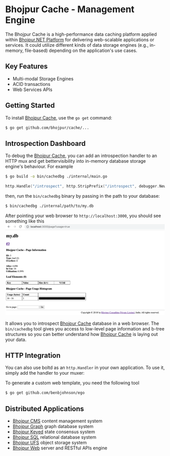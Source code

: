 # Bhojpur Cache - Management Engine

The Bhojpur Cache is a high-performance data caching platform applied within [Bhojpur.NET Platform](https://github.com/bhojpur/platform) for delivering web-scalable applications or services. It could utilize different kinds of data storage engines (e.g., in-memory, file-based) depending on the application's use cases.

## Key Features

- Multi-modal Storage Engines
- ACID transactions
- Web Services APIs

## Getting Started

To install [Bhojpur Cache](https://github.com/bhojpur/cache), use the `go get` command:

```sh
$ go get github.com/bhojpur/cache/...
```

## Introspection Dashboard

To debug the [Bhojpur Cache](https://github.com/bhojpur/cache), you can add an
introspection handler to an HTTP mux and get bettervisibility into in-memory
database storage engine's behaviour. For example

```sh
$ go build -o bin/cachedbg ./internal/main.go
```

```go
http.Handle("/introspect", http.StripPrefix("/introspect", debugger.NewHandler(mydb)))
```

then, run the `bin/cachedbg` binary by passing in the path to your database:

```sh
$ bin/cachedbg ./internal/path/to/my.db
```

After pointing your web browser to `http://localhost:3000`, you should see something like this 
![Introspection Dashboard](/internal/debugger.png "Bhojpur Cache - In-Memory Database")

It allows you to introspect [Bhojpur Cache](https://github.com/bhojpur/cache)
database in a web browser. The `bin/cachedbg` tool gives you access to
low-level page information and b-tree structures so you can better understand
how [Bhojpur Cache](https://github.com/bhojpur/cache) is laying out your data.

## HTTP Integration

You can also use boltd as an `http.Handler` in your own application. To use it,
simply add the handler to your muxer:

To generate a custom web template, you need the following tool

```sh
$ go get github.com/benbjohnson/ego
```

## Distributed Applications

- [Bhojpur CMS](https://github.com/bhojpur/cms) content management system
- [Bhojpur Graph](https://github.com/bhojpur/graph) graph database system
- [Bhojpur Keyed](https://github.com/bhojpur/keyed) state consensus system
- [Bhojpur SQL](https://github.com/bhojpur/sql) relational database system  
- [Bhojpur UFS](https://github.com/bhojpur/ufs) object storage system
- [Bhojpur Web](https://github.com/bhojpur/web) server and RESTful APIs engine
